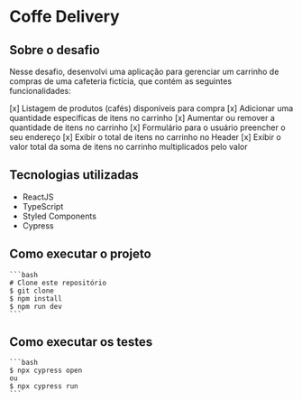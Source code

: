 # Coffe Delivery





## Sobre o desafio

Nesse desafio, desenvolvi uma aplicação para gerenciar um carrinho de compras de uma cafeteria fictícia, que contém as seguintes funcionalidades:

[x] Listagem de produtos (cafés) disponíveis para compra
[x] Adicionar uma quantidade específicas de itens no carrinho
[x] Aumentar ou remover a quantidade de itens no carrinho
[x] Formulário para o usuário preencher o seu endereço
[x] Exibir o total de itens no carrinho no Header
[x] Exibir o valor total da soma de itens no carrinho multiplicados pelo valor


## Tecnologias utilizadas

- ReactJS
- TypeScript
- Styled Components
- Cypress

## Como executar o projeto
    
    ```bash
    # Clone este repositório
    $ git clone
    $ npm install
    $ npm run dev
    ```

## Como executar os testes

    ```bash
    $ npx cypress open
    ou
    $ npx cypress run
    ```